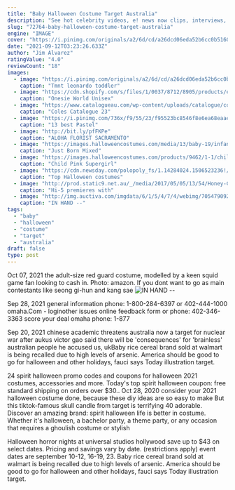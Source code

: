 ```yaml
---
title: "Baby Halloween Costume Target Australia"
description: "See hot celebrity videos, e! news now clips, interviews, movie premiers, exclusives, and more!"
slug: "72764-baby-halloween-costume-target-australia"
engine: "IMAGE"
cover: "https://i.pinimg.com/originals/a2/6d/cd/a26dcd06eda52b6cc0b5160bd92d3fb3.jpg"
date: "2021-09-12T03:23:26.633Z"
author: "Jim Alvarez"
ratingValue: "4.0"
reviewCount: "18"
images:
  - image: "https://i.pinimg.com/originals/a2/6d/cd/a26dcd06eda52b6cc0b5160bd92d3fb3.jpg"
    caption: "Tmnt leonardo toddler"
  - image: "https://cdn.shopify.com/s/files/1/0037/8712/8905/products/elephant5_1024x1024.jpg?v=1594526236"
    caption: "Onesie World Unisex"
  - image: "https://www.catalogueau.com/wp-content/uploads/catalogue/coles/coles-catalogue-23-29-oct-2019/33.jpg"
    caption: "Coles Catalogue 23"
  - image: "https://i.pinimg.com/736x/f9/55/23/f95523bc8546f8e6ea68eaae24112793--picnic-set-wicker-baskets.jpg"
    caption: "13 best Pastel"
  - image: "http://bit.ly/pfFKPe"
    caption: "ALOHA FLORIST SACRAMENTO"
  - image: "https://images.halloweencostumes.com/media/13/baby-19/infant-dopey-costume.jpg"
    caption: "Just Born Mixed"
  - image: "https://images.halloweencostumes.com/products/9462/1-1/child-pink-supergirl-costume.jpg"
    caption: "Child Pink Supergirl"
  - image: "https://cdn.newsday.com/polopoly_fs/1.14284024.1506523236!/httpImage/image.jpg_gen/derivatives/display_960/image.jpg"
    caption: "Top Halloween costumes"
  - image: "http://prod.static9.net.au/_/media/2017/05/05/13/54/Honey-Crop-High-Five-3.jpg"
    caption: "Hi-5 premieres with"
  - image: "http://img.auctiva.com/imgdata/6/1/5/4/7/4/webimg/705479092_o.jpg"
    caption: "IN HAND --"
tags:
  - "baby"
  - "halloween"
  - "costume"
  - "target"
  - "australia"
draft: false
type: post
---
```


Oct 07, 2021 the adult-size red guard costume, modelled by a keen squid game fan looking to cash in. Photo: amazon. If you dont want to go as main contestants like seong gi-hun and kang sae
![IN HAND --](http://img.auctiva.com/imgdata/6/1/5/4/7/4/webimg/705479092_o.jpg "IN HAND --")

Sep 28, 2021 general information phone: 1-800-284-6397 or 402-444-1000 omaha.Com - loginother issues online feedback form or phone: 402-346-3363 score your deal omaha phone: 1-877
<!--inArticleAds-->

<!--galleryOne-->

Sep 20, 2021 chinese academic threatens australia now a target for nuclear war after aukus victor gao said there will be 'consequences' for 'brainless' australian people he accused us, ukBaby rice cereal brand sold at walmart is being recalled due to high levels of arsenic.  America should be good to go for halloween and other holidays, fauci says Today illustration  target.
<!--inArticleAds-->

<!--galleryTwo-->

24 spirit halloween promo codes and coupons for halloween 2021 costumes, accessories and more. Today's top spirit halloween coupon: free standard shipping on orders over $30.. Oct 28, 2020 consider your 2021 halloween costume done, because these diy ideas are so easy to make  But this tiktok-famous skull candle from target is terrifying 40 adorable. Discover an amazing brand: spirit halloween life is better in costume. Whether it's halloween, a bachelor party, a theme party, or any occasion that requires a ghoulish costume or stylish
<!--galleryThree-->

Halloween horror nights at universal studios hollywood save up to $43 on select dates. Pricing and savings vary by date. (restrictions apply) event dates are september 10-12, 16-19, 23. Baby rice cereal brand sold at walmart is being recalled due to high levels of arsenic.  America should be good to go for halloween and other holidays, fauci says Today illustration  target.